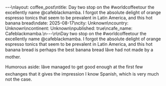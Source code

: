 ---\nlayout: coffee_post\ntitle: Day two stop on the #worldcoffeetour the excellently name @cafeblackmamba. I forgot the absolute delight of orange espresso tonics that seem to be prevalent in Latin America, and this hot banana bread\ndate: 2025-08-17\ncity: Unknown\ncountry: Unknown\ncontinent: Unknown\npublished: true\ncafe_name: Cafeblackmamba.\n---\n\nDay two stop on the #worldcoffeetour the excellently name @cafeblackmamba. I forgot the absolute delight of orange espresso tonics that seem to be prevalent in Latin America, and this hot banana bread is perhaps the best banana bread Iâve had not made by a mother.

Humorous aside: Iâve managed to get good enough at the first few exchanges that it gives the impression I know Spanish, which is very much not the case.